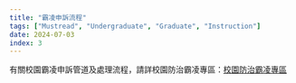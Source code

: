 ```yaml
---
title: "霸凌申訴流程"
tags: ["Mustread", "Undergraduate", "Graduate", "Instruction"]
date: 2024-07-03
index: 3
---
```


有關校園霸凌申訴管道及處理流程，請詳校園防治霸凌專區：[校園防治霸凌專區](https://military.ncu.edu.tw/anti_bullying/index.php)
